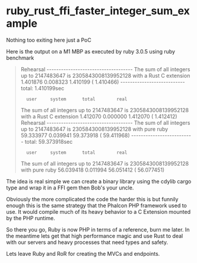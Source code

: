 # ruby_rust_ffi_faster_integer_sum_example

Nothing too exiting here just a PoC

Here is the output on a M1 MBP as executed by ruby 3.0.5 using ruby benchmark

> Rehearsal ------------------------------------
> The sum of all integers up to 2147483647 is 2305843008139952128 with a Rust C extension
>  1.401876   0.008323   1.410199 (  1.410466)
> --------------------------- total: 1.410199sec
>
>       user     system      total        real
> The sum of all integers up to 2147483647 is 2305843008139952128 with a Rust C extension
>  1.412070      0.000000    1.412070     (  1.412412)
> Rehearsal ------------------------------------
> The sum of all integers up to 2147483647 is 2305843008139952128 with pure ruby
> 59.333977   0.039941  59.373918 ( 59.411968)
> -------------------------- total: 59.373918sec
>
>       user     system      total        real
> The sum of all integers up to 2147483647 is 2305843008139952128 with pure ruby
> 56.039418   0.011994  56.051412 ( 56.077451)

The idea is real simple we can create a binary library using the cdylib cargo type and wrap it in a FFI gem then Bob's your uncle.

Obviously the more complicated the code the harder this is but funnily enough this is the same strategy that the Phalcon PHP framework used to use.
It would compile much of its heavy behavior to a C Extension mounted by the PHP runtime.

So there you go, Ruby is now PHP in terms of a reference, burn me later. In the meantime lets get that high performance magic and use Rust to deal with our
servers and heavy processes that need types and safety.

Lets leave Ruby and RoR for creating the MVCs and endpoints.
